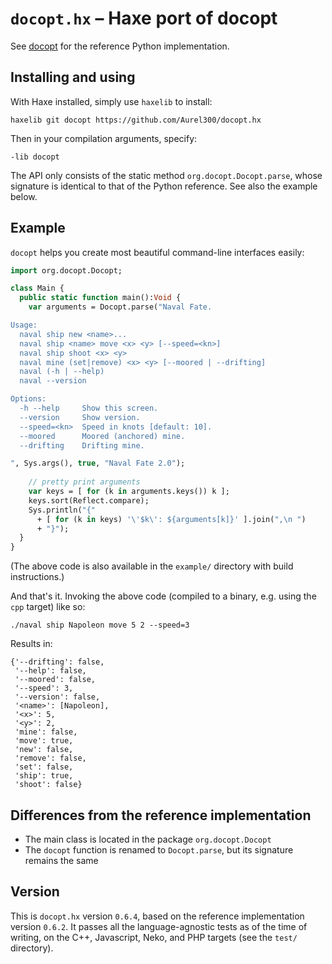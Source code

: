 # `docopt.hx` – Haxe port of docopt #

See [docopt](https://github.com/docopt/docopt/) for the reference Python implementation.

## Installing and using ##

With Haxe installed, simply use `haxelib` to install:

    haxelib git docopt https://github.com/Aurel300/docopt.hx

Then in your compilation arguments, specify:

    -lib docopt

The API only consists of the static method `org.docopt.Docopt.parse`, whose signature is identical to that of the Python reference. See also the example below.

## Example ##

`docopt` helps you create most beautiful command-line interfaces easily:

```haxe
import org.docopt.Docopt;

class Main {
  public static function main():Void {
    var arguments = Docopt.parse("Naval Fate.

Usage:
  naval ship new <name>...
  naval ship <name> move <x> <y> [--speed=<kn>]
  naval ship shoot <x> <y>
  naval mine (set|remove) <x> <y> [--moored | --drifting]
  naval (-h | --help)
  naval --version

Options:
  -h --help     Show this screen.
  --version     Show version.
  --speed=<kn>  Speed in knots [default: 10].
  --moored      Moored (anchored) mine.
  --drifting    Drifting mine.

", Sys.args(), true, "Naval Fate 2.0");
    
    // pretty print arguments
    var keys = [ for (k in arguments.keys()) k ];
    keys.sort(Reflect.compare);
    Sys.println("{"
      + [ for (k in keys) '\'$k\': ${arguments[k]}' ].join(",\n ")
      + "}");
  }
}
```

(The above code is also available in the `example/` directory with build instructions.)

And that's it. Invoking the above code (compiled to a binary, e.g. using the `cpp` target) like so:

    ./naval ship Napoleon move 5 2 --speed=3

Results in:

    {'--drifting': false,
     '--help': false,
     '--moored': false,
     '--speed': 3,
     '--version': false,
     '<name>': [Napoleon],
     '<x>': 5,
     '<y>': 2,
     'mine': false,
     'move': true,
     'new': false,
     'remove': false,
     'set': false,
     'ship': true,
     'shoot': false}

## Differences from the reference implementation ##

 - The main class is located in the package `org.docopt.Docopt`
 - The `docopt` function is renamed to `Docopt.parse`, but its signature remains the same

## Version ##

This is `docopt.hx` version `0.6.4`, based on the reference implementation version `0.6.2`. It passes all the language-agnostic tests as of the time of writing, on the C++, Javascript, Neko, and PHP targets (see the `test/` directory).
